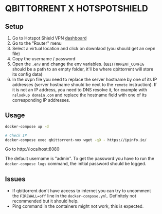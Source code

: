 # QBITTORRENT X HOTSPOTSHIELD

## Setup

1. Go to Hotspot Shield VPN [dashboard](https://app.hotspotshield.com/app/hotspotshield)
2. Go to the "Router" menu
3. Select a virtual location and click on downlaod (you should get an ovpn file)
4. Copy the username / password
5. Open the `.env` and change the env variables. (`QBITTORRENT_CONFIG` should be a path to an empty folder, it'll be where qbittorrent will store its config data)
6. In the ovpn file you need to replace the server hostname by one of its IP addresses (server hostname should be next to the `remote` instruction). If it is not an IP address, you need to DNS resolve it, for example with `nslookup domain.com` and replace the hostname field with one of its corresponding IP addresses.


## Usage

```sh
docker-compose up -d

# Check IP
docker-compose exec qbittorrent-nox wget -qO - https://ipinfo.io/
```

Go to http://localhost:8080

The default username is "admin". To get the password you have to run the `docker-compose logs` command, the initial password should be logged.

## Issues

- If qbittorrent don't have access to internet you can try to uncomment the `FIREWALL=off` line in the `docker-compose.yml`. Definitely not recommended but it should help.
- Ping command in the containers might not work, this is expected.